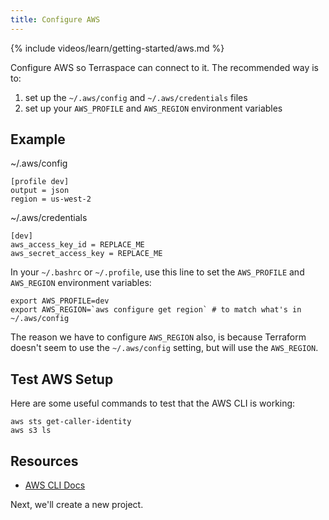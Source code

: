 ```yaml
---
title: Configure AWS
---
```


{% include videos/learn/getting-started/aws.md %}

Configure AWS so Terraspace can connect to it. The recommended way is to:

1. set up the `~/.aws/config` and `~/.aws/credentials` files
2. set up your `AWS_PROFILE` and `AWS_REGION` environment variables

## Example

~/.aws/config

    [profile dev]
    output = json
    region = us-west-2

~/.aws/credentials

    [dev]
    aws_access_key_id = REPLACE_ME
    aws_secret_access_key = REPLACE_ME

In your `~/.bashrc` or `~/.profile`, use this line to set the `AWS_PROFILE` and `AWS_REGION` environment variables:

    export AWS_PROFILE=dev
    export AWS_REGION=`aws configure get region` # to match what's in ~/.aws/config

The reason we have to configure `AWS_REGION` also, is because Terraform doesn't seem to use the `~/.aws/config` setting, but will use the `AWS_REGION`.

## Test AWS Setup

Here are some useful commands to test that the AWS CLI is working:

    aws sts get-caller-identity
    aws s3 ls

## Resources

* [AWS CLI Docs](https://docs.aws.amazon.com/cli/latest/userguide/cli-chap-install.html)

Next, we'll create a new project.
